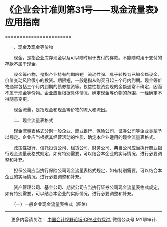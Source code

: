 ﻿# 《企业会计准则第31号——现金流量表》应用指南
=======================

　一、现金及现金等价物

　　现金，是指企业库存现金以及可以随时用于支付的存款。不能随时用于支付的存款不属于现金。

　　现金等价物，是指企业持有的期限短、流动性强、易于转换为已知金额现金、价值变动风险很小的投资。期限短，一般是指从购买日起三个月内到期。现金等价物通常包括三个月内到期的债券投资等。权益性投资变现的金额通常不确定，因而不属于现金等价物。企业应当根据具体情况，确定现金等价物的范围，一经确定不得随意变更。

　　现金流量，是指现金和现金等价物的流入和流出。

　　二、现金流量表格式

　　现金流量表格式分别一般企业、商业银行、保险公司、证券公司等企业类型予以规定。企业应当根据其经营活动的性质，确定本企业适用的现金流量表格式。

　　政策性银行、信托投资公司、租赁公司、财务公司、典当公司应当执行商业银行现金流量表格式规定，如有特别需要，可以结合本企业的实际情况，进行必要调整和补充。

　　担保公司应当执行保险公司现金流量表格式规定，如有特别需要，可以结合本企业的实际情况，进行必要调整和补充。

　　资产管理公司、基金公司、期货公司应当执行证券公司现金流量表格式规定，如有特别需要，可以结合本企业的实际情况，进行必要调整和补充。

　　（一）一般企业现金流量表格式（图略）

* * *

     更多内容请关注： [中国会计视野论坛-CPA业务探讨.](https://bbs.esnai.com/thread-5354530-1-3.html) 微信公众号:MY聊审计.